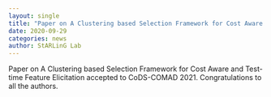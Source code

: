 ```yaml
---
layout: single
title: "Paper on A Clustering based Selection Framework for Cost Aware and Test-time Feature Elicitation accepted to CoDS-COMAD 2021"
date: 2020-09-29
categories: news
author: StARLinG Lab
---
```


Paper on A Clustering based Selection Framework for Cost Aware and Test-time Feature Elicitation accepted to CoDS-COMAD 2021. Congratulations to all the authors.